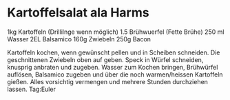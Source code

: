 Kartoffelsalat ala Harms
========================
1kg Kartoffeln (Drillilnge wenn möglich)
1.5 Brühwuerfel (Fette Brühe)
250 ml Wasser
2EL Balsamico
160g Zwiebeln
250g Bacon

Kartoffeln kochen, wenn gewünscht pellen und in Scheiben schneiden. Die geschnittenen Zwiebeln oben auf geben.
Speck in Würfel schneiden, knusprig anbraten und zugeben.
Wasser zum Kochen bringen, Brühwürfel auflösen, Balsamico zugeben und über die noch warmen/heissen Kartoffeln gießen.
Alles vorsichtig vermengen und mehrere Stunden durchziehen lassen.
Tag:Euler